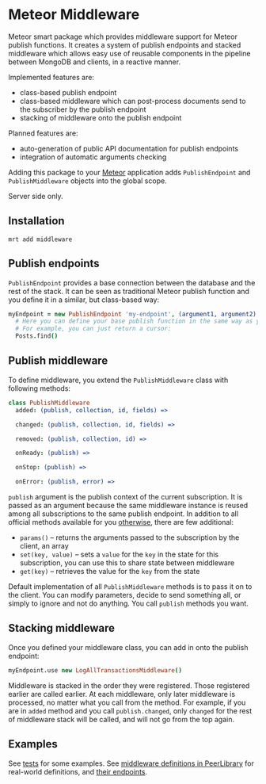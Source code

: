 Meteor Middleware
=================

Meteor smart package which provides middleware support for Meteor publish functions. It creates a system of
publish endpoints and stacked middleware which allows easy use of reusable components in the pipeline between
MongoDB and clients, in a reactive manner.

Implemented features are:
 * class-based publish endpoint
 * class-based middleware which can post-process documents send to the subscriber by the publish endpoint
 * stacking of middleware onto the publish endpoint

Planned features are:
 * auto-generation of public API documentation for publish endpoints
 * integration of automatic arguments checking

Adding this package to your [Meteor](http://www.meteor.com/) application adds `PublishEndpoint` and `PublishMiddleware`
objects into the global scope.

Server side only.

Installation
------------

```
mrt add middleware
```

Publish endpoints
-----------------

`PublishEndpoint` provides a base connection between the database and the rest of the stack. It can be seen as
traditional Meteor publish function and you define it in a similar, but class-based way:

```coffee
myEndpoint = new PublishEndpoint 'my-endpoint', (argument1, argument2) ->
  # Here you can define your base publish function in the same way as you would otherwise.
  # For example, you can just return a cursor:
  Posts.find()
```

Publish middleware
------------------

To define middleware, you extend the `PublishMiddleware` class with following methods:

```coffee
class PublishMiddleware
  added: (publish, collection, id, fields) =>

  changed: (publish, collection, id, fields) =>

  removed: (publish, collection, id) =>

  onReady: (publish) =>

  onStop: (publish) =>

  onError: (publish, error) =>
```

`publish` argument is the publish context of the current subscription. It is passed as an argument because
the same middleware instance is reused among all subscriptions to the same publish endpoint. In addition to all
official methods available for you [otherwise](http://docs.meteor.com/#meteor_publish), there are few additional:

 * `params()` – returns the arguments passed to the subscription by the client, an array
 * `set(key, value)` – sets a `value` for the `key` in the state for this subscription, you can use this to share state
 between middleware
 * `get(key)` – retrieves the value for the `key` from the state

Default implementation of all `PublishMiddleware` methods is to pass it on to the client. You can modify parameters,
decide to send something all, or simply to ignore and not do anything. You call `publish` methods you want.

Stacking middleware
-------------------

Once you defined your middleware class, you can add in onto the publish endpoint:

```coffee
myEndpoint.use new LogAllTransactionsMiddleware()
```

Middleware is stacked in the order they were registered. Those registered earlier are called earlier. At each middleware,
only later middleware is processed, no matter what you call from the method. For example, if you are in `added` method
and you call `publish.changed`, only `changed` for the rest of middleware stack will be called, and will not go from the
top again.

Examples
--------

See [tests](https://github.com/peerlibrary/meteor-middleware/blob/master/tests.coffee) for some examples. See
[middleware definitions in PeerLibrary](https://github.com/peerlibrary/peerlibrary/tree/development/server/middlewares) for
real-world definitions, and [their endpoints](https://github.com/peerlibrary/peerlibrary/blob/development/server).
